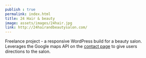 ```yaml
---
publish : true
permalink: index.html
title: 24 Hair & beauty
image: assets/images/24hair.jpg
link: http://24hairandbeautysalon.com/
---
```


Freelance project - a responsive WordPress build for a beauty salon. Leverages the Google maps API on the <a href="#" target="_blank">contact page</a> to give users directions to the salon.
